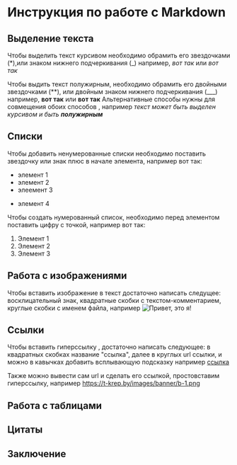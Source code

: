# Инструкция по работе с Markdown

## Выделение текста
Чтобы выделить текст курсивом необходимо обрамить его звездочками (*),или знаком нижнего подчеркивания (_) например,  *вот так* или _вот так_

Чтобы выдить текст полужирным, необходимо обрамить его двойными звездочками (**), или двойным знаком нижнего подчеркивания (___) например, **вот так** или __вот так__
Альтернативные способы нужны для совмещения обоих способов , например _текст может быть выделен курсивом и быть **полужирным**_

## Списки
Чтобы добавить ненумерованные списки необходимо поставить звездочку или знак плюс в начале элемента, например вот так:
* элемент 1
* элемент 2
* элеемент 3
+ элемент 4

Чтобы создать нумерованный список, необходимо перед элементом поставить цифру с точкой, например вот так:

1. Элемент 1
2. Элемент 2
3. Элемент 3

## Работа с изображениями
Чтобы вставить изображение в текст достаточно написать следущее: восклицательный знак, квадратные скобки с текстом-комментарием, круглые скобки с именем файла, например 
![Привет, это я!](/test.png)
## Ссылки
Чтобы вставить гиперссылку , достаточно написать следующее: в квадратных скобках название "ссылка", далее в круглых url ссылки, и можно в кавычках добавить всплывающую подсказку например
[ссылка](https://t-krep.by/images/banner/b-1.png "всплывающая подсказка")

Также можно вывести сам url и сделать его ссылкой, простовставим гиперссылку, например
https://t-krep.by/images/banner/b-1.png 

## Работа с таблицами

## Цитаты

## Заключение